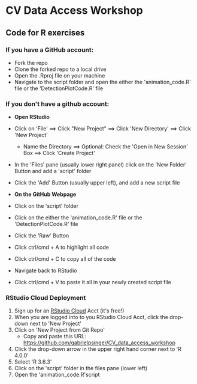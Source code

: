 # CV Data Access Workshop  
## Code for R exercises

### __If you have a GitHub account:__

+ Fork the repo
+ Clone the forked repo to a local drive
+ Open the .Rproj file on your machine
+ Navigate to the script folder and open the either the 'animation_code.R' file or the 'DetectionPlotCode.R' file



### __If you don't have a github account:__

+ __Open RStudio__
+ Click on 'File' ==> Click "New Project" ==> Click 'New Directory' ==> Click 'New Project'
  - Name the Directory ==> Optional: Check the 'Open in New Session' Box ==> Click 'Create Project'
+ In the 'Files' pane (usually lower right panel) click on the 'New Folder' Button and add a 'script' folder
+ Click the 'Add' Button (usually upper left), and add a new script file



+ __On the GitHub Webpage__ 
+ Click on the 'script' folder
+ Click on the either the 'animation_code.R' file or the 'DetectionPlotCode.R' file
+ Click the 'Raw' Button
+ Click ctrl/cmd + A to highlight all code
+ Click ctrl/cmd + C to copy all of the code
+ Navigate back to RStudio
+ Click ctrl/cmd + V to paste it all in your newly created script file



### __RStudio Cloud Deployment__

1. Sign up for an [RStudio Cloud](https://rstudio.cloud/) Acct (it's free!)  
2. When you are logged into to you RStudio Cloud Acct, click the drop-down next to 'New Project'
3. Click on 'New Project from Git Repo' 
    + Copy and paste this URL: https://github.com/gabrielpsinger/CV_data_access_workshop
4. Click the drop-down arrow in the upper right hand corner next to 'R 4.0.0'
5. Select 'R 3.6.3'
6. Click on the 'script' folder in the files pane (lower left)
7. Open the 'animation_code.R'script
  
